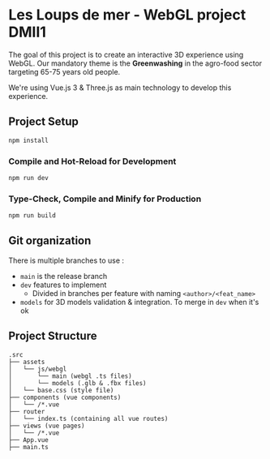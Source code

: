 # Les Loups de mer - WebGL project DMII1

The goal of this project is to create an interactive 3D experience using WebGL. Our mandatory theme is the **Greenwashing** in the agro-food sector targeting 65-75 years old people.

We're using Vue.js 3 & Three.js as main technology to develop this experience.

## Project Setup

```sh
npm install
```

### Compile and Hot-Reload for Development

```sh
npm run dev
```

### Type-Check, Compile and Minify for Production

```sh
npm run build
```

## Git organization

There is multiple branches to use :

- `main` is the release branch
- `dev` features to implement
  - Divided in branches per feature with naming `<author>/<feat_name>`
- `models` for 3D models validation & integration. To merge in `dev` when it's ok

## Project Structure

```shell
.src
├── assets
│   └── js/webgl
│       └── main (webgl .ts files)
│       └── models (.glb & .fbx files)
│   └── base.css (style file)
├── components (vue components)
│   └── /*.vue
├── router
│   └── index.ts (containing all vue routes)
├── views (vue pages)
│   └── /*.vue
├── App.vue
├── main.ts
```
